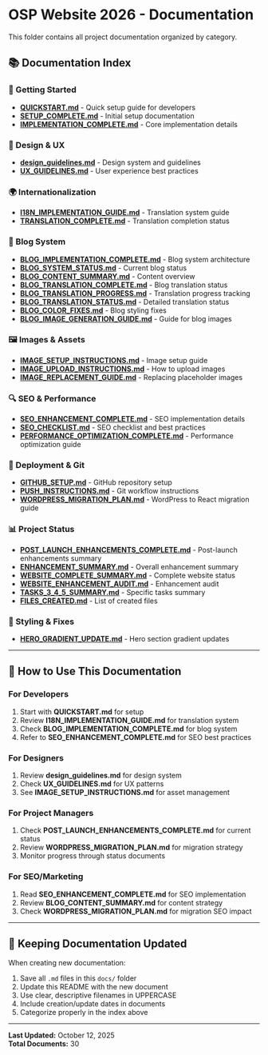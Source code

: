 # OSP Website 2026 - Documentation

This folder contains all project documentation organized by category.

## 📚 Documentation Index

### 🚀 Getting Started
- **[QUICKSTART.md](./QUICKSTART.md)** - Quick setup guide for developers
- **[SETUP_COMPLETE.md](./SETUP_COMPLETE.md)** - Initial setup documentation
- **[IMPLEMENTATION_COMPLETE.md](./IMPLEMENTATION_COMPLETE.md)** - Core implementation details

### 🎨 Design & UX
- **[design_guidelines.md](./design_guidelines.md)** - Design system and guidelines
- **[UX_GUIDELINES.md](./UX_GUIDELINES.md)** - User experience best practices

### 🌍 Internationalization
- **[I18N_IMPLEMENTATION_GUIDE.md](./I18N_IMPLEMENTATION_GUIDE.md)** - Translation system guide
- **[TRANSLATION_COMPLETE.md](./TRANSLATION_COMPLETE.md)** - Translation completion status

### 📝 Blog System
- **[BLOG_IMPLEMENTATION_COMPLETE.md](./BLOG_IMPLEMENTATION_COMPLETE.md)** - Blog system architecture
- **[BLOG_SYSTEM_STATUS.md](./BLOG_SYSTEM_STATUS.md)** - Current blog status
- **[BLOG_CONTENT_SUMMARY.md](./BLOG_CONTENT_SUMMARY.md)** - Content overview
- **[BLOG_TRANSLATION_COMPLETE.md](./BLOG_TRANSLATION_COMPLETE.md)** - Blog translation status
- **[BLOG_TRANSLATION_PROGRESS.md](./BLOG_TRANSLATION_PROGRESS.md)** - Translation progress tracking
- **[BLOG_TRANSLATION_STATUS.md](./BLOG_TRANSLATION_STATUS.md)** - Detailed translation status
- **[BLOG_COLOR_FIXES.md](./BLOG_COLOR_FIXES.md)** - Blog styling fixes
- **[BLOG_IMAGE_GENERATION_GUIDE.md](./BLOG_IMAGE_GENERATION_GUIDE.md)** - Guide for blog images

### 🖼️ Images & Assets
- **[IMAGE_SETUP_INSTRUCTIONS.md](./IMAGE_SETUP_INSTRUCTIONS.md)** - Image setup guide
- **[IMAGE_UPLOAD_INSTRUCTIONS.md](./IMAGE_UPLOAD_INSTRUCTIONS.md)** - How to upload images
- **[IMAGE_REPLACEMENT_GUIDE.md](./IMAGE_REPLACEMENT_GUIDE.md)** - Replacing placeholder images

### 🔍 SEO & Performance
- **[SEO_ENHANCEMENT_COMPLETE.md](./SEO_ENHANCEMENT_COMPLETE.md)** - SEO implementation details
- **[SEO_CHECKLIST.md](./SEO_CHECKLIST.md)** - SEO checklist and best practices
- **[PERFORMANCE_OPTIMIZATION_COMPLETE.md](./PERFORMANCE_OPTIMIZATION_COMPLETE.md)** - Performance optimization guide

### 🚢 Deployment & Git
- **[GITHUB_SETUP.md](./GITHUB_SETUP.md)** - GitHub repository setup
- **[PUSH_INSTRUCTIONS.md](./PUSH_INSTRUCTIONS.md)** - Git workflow instructions
- **[WORDPRESS_MIGRATION_PLAN.md](./WORDPRESS_MIGRATION_PLAN.md)** - WordPress to React migration guide

### 📊 Project Status
- **[POST_LAUNCH_ENHANCEMENTS_COMPLETE.md](./POST_LAUNCH_ENHANCEMENTS_COMPLETE.md)** - Post-launch enhancements summary
- **[ENHANCEMENT_SUMMARY.md](./ENHANCEMENT_SUMMARY.md)** - Overall enhancement summary
- **[WEBSITE_COMPLETE_SUMMARY.md](./WEBSITE_COMPLETE_SUMMARY.md)** - Complete website status
- **[WEBSITE_ENHANCEMENT_AUDIT.md](./WEBSITE_ENHANCEMENT_AUDIT.md)** - Enhancement audit
- **[TASKS_3_4_5_SUMMARY.md](./TASKS_3_4_5_SUMMARY.md)** - Specific tasks summary
- **[FILES_CREATED.md](./FILES_CREATED.md)** - List of created files

### 🎨 Styling & Fixes
- **[HERO_GRADIENT_UPDATE.md](./HERO_GRADIENT_UPDATE.md)** - Hero section gradient updates

---

## 📖 How to Use This Documentation

### For Developers
1. Start with **QUICKSTART.md** for setup
2. Review **I18N_IMPLEMENTATION_GUIDE.md** for translation system
3. Check **BLOG_IMPLEMENTATION_COMPLETE.md** for blog system
4. Refer to **SEO_ENHANCEMENT_COMPLETE.md** for SEO best practices

### For Designers
1. Review **design_guidelines.md** for design system
2. Check **UX_GUIDELINES.md** for UX patterns
3. See **IMAGE_SETUP_INSTRUCTIONS.md** for asset management

### For Project Managers
1. Check **POST_LAUNCH_ENHANCEMENTS_COMPLETE.md** for current status
2. Review **WORDPRESS_MIGRATION_PLAN.md** for migration strategy
3. Monitor progress through status documents

### For SEO/Marketing
1. Read **SEO_ENHANCEMENT_COMPLETE.md** for SEO implementation
2. Review **BLOG_CONTENT_SUMMARY.md** for content strategy
3. Check **WORDPRESS_MIGRATION_PLAN.md** for migration SEO impact

---

## 🔄 Keeping Documentation Updated

When creating new documentation:
1. Save all `.md` files in this `docs/` folder
2. Update this README with the new document
3. Use clear, descriptive filenames in UPPERCASE
4. Include creation/update dates in documents
5. Categorize properly in the index above

---

**Last Updated:** October 12, 2025  
**Total Documents:** 30

